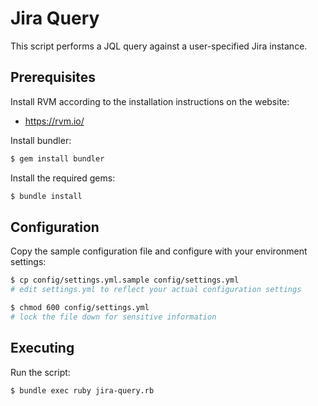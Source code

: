 # Jira Query

This script performs a JQL query against a user-specified Jira instance.

## Prerequisites

Install RVM according to the installation instructions on the website:

- https://rvm.io/

Install bundler:

```bash
$ gem install bundler
```

Install the required gems:

```bash
$ bundle install
```

## Configuration

Copy the sample configuration file and configure with your environment settings:

```bash
$ cp config/settings.yml.sample config/settings.yml
# edit settings.yml to reflect your actual configuration settings

$ chmod 600 config/settings.yml
# lock the file down for sensitive information
```

## Executing

Run the script:

```bash
$ bundle exec ruby jira-query.rb
```
